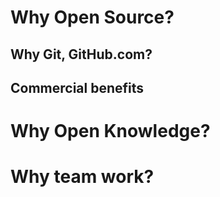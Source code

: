 # Why Open Source?

## Why Git, GitHub.com?

## Commercial benefits

# Why Open Knowledge?

# Why team work?